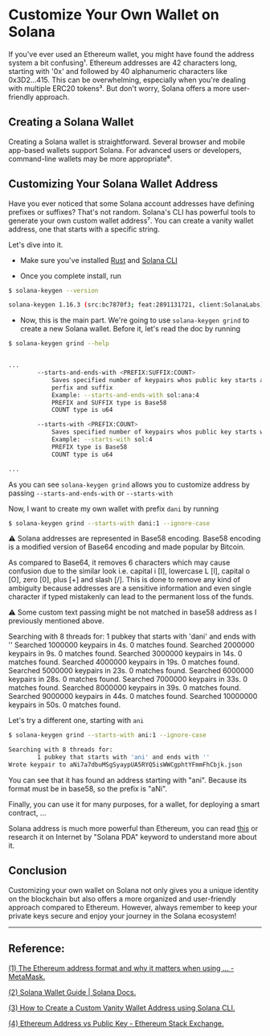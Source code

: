 # Customize Your Own Wallet on Solana

If you've ever used an Ethereum wallet, you might have found the address system a bit confusing¹. Ethereum addresses are 42 characters long, starting with '0x' and followed by 40 alphanumeric characters like 0x3D2...415. This can be overwhelming, especially when you're dealing with multiple ERC20 tokens³. But don't worry, Solana offers a more user-friendly approach.

## Creating a Solana Wallet

Creating a Solana wallet is straightforward. Several browser and mobile app-based wallets support Solana. For advanced users or developers, command-line wallets may be more appropriate⁶. 

## Customizing Your Solana Wallet Address

Have you ever noticed that some Solana account addresses have defining prefixes or suffixes? That's not random. Solana's CLI has powerful tools to generate your own custom wallet address⁷. You can create a vanity wallet address, one that starts with a specific string. 


Let's dive into it.

- Make sure you've installed [Rust](https://solanacookbook.com/getting-started/installation.html#install-rust) and [Solana CLI](https://solanacookbook.com/getting-started/installation.html#install-cli)

- Once you complete install, run 
```sh
$ solana-keygen --version

solana-keygen 1.16.3 (src:bc7870f3; feat:2891131721, client:SolanaLabs)
```

- Now, this is the main part. We're going to use `solana-keygen grind` to create a new Solana wallet. Before it, let's read the doc by running
```sh
$ solana-keygen grind --help


...
        --starts-and-ends-with <PREFIX:SUFFIX:COUNT>
            Saves specified number of keypairs whos public key starts and ends with the indicated
            perfix and suffix
            Example: --starts-and-ends-with sol:ana:4
            PREFIX and SUFFIX type is Base58
            COUNT type is u64

        --starts-with <PREFIX:COUNT>
            Saves specified number of keypairs whos public key starts with the indicated prefix
            Example: --starts-with sol:4
            PREFIX type is Base58
            COUNT type is u64

...
```

As you can see `solana-keygen grind` allows you to customize address by passing `--starts-and-ends-with` or `--starts-with`

Now, I want to create my own wallet with prefix `dani` by running
```sh
$ solana-keygen grind --starts-with dani:1 --ignore-case
```

<alert type="warning">
⚠️  Solana addresses are represented in Base58 encoding. Base58 encoding is a modified version of Base64 encoding and made popular by Bitcoin.

As compared to Base64, it removes 6 characters which may cause confusion due to the similar look i.e. capital i [I], lowercase L [l], capital o [O], zero [0], plus [+] and slash [/]. This is done to remove any kind of ambiguity because addresses are a sensitive information and even single character if typed mistakenly can lead to the permanent loss of the funds.
</alert>


<alert type="error">
⚠️  Some custom text passing might be not matched in base58 address as I previously mentioned above.

Searching with 8 threads for:
        1 pubkey that starts with 'dani' and ends with ''
Searched 1000000 keypairs in 4s. 0 matches found.
Searched 2000000 keypairs in 9s. 0 matches found.
Searched 3000000 keypairs in 14s. 0 matches found.
Searched 4000000 keypairs in 19s. 0 matches found.
Searched 5000000 keypairs in 23s. 0 matches found.
Searched 6000000 keypairs in 28s. 0 matches found.
Searched 7000000 keypairs in 33s. 0 matches found.
Searched 8000000 keypairs in 39s. 0 matches found.
Searched 9000000 keypairs in 44s. 0 matches found.
Searched 10000000 keypairs in 50s. 0 matches found.
</alert>

Let's try a different one, starting with `ani`

```sh
$ solana-keygen grind --starts-with ani:1 --ignore-case

Searching with 8 threads for:
        1 pubkey that starts with 'ani' and ends with ''
Wrote keypair to aNi7a7dbuMSgSyaypUA5RYQ5isWWCgphtYFmmFhCbjk.json
```
You can see that it has found an address starting with "ani". Because its format must be in base58, so the prefix is "aNi".


Finally, you can use it for many purposes, for a wallet, for deploying a smart contract, ...

Solana address is much more powerful than Ethereum, you can read [this](https://solanacookbook.com/core-concepts/pdas.html#program-derived-addresses-pdas) or research it on Internet by "Solana PDA" keyword to understand more about it.

## Conclusion

Customizing your own wallet on Solana not only gives you a unique identity on the blockchain but also offers a more organized and user-friendly approach compared to Ethereum. However, always remember to keep your private keys secure and enjoy your journey in the Solana ecosystem!

---


## Reference:
[(1) The Ethereum address format and why it matters when using ... - MetaMask.](https://support.metamask.io/hc/en-us/articles/4702972178459-The-Ethereum-address-format-and-why-it-matters-when-using-MetaMask)

[(2) Solana Wallet Guide | Solana Docs.](https://docs.solana.com/wallet-guide)

[(3) How to Create a Custom Vanity Wallet Address using Solana CLI.](https://www.quicknode.com/guides/solana-development/getting-started/how-to-create-a-custom-vanity-wallet-address-using-solana-cli)

[(4) Ethereum Address vs Public Key - Ethereum Stack Exchange.](https://ethereum.stackexchange.com/questions/33171/ethereum-address-vs-public-key)

